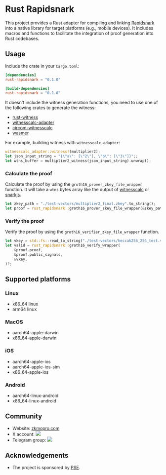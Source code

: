 # Rust Rapidsnark

<!-- [![Crates.io](https://img.shields.io/crates/v/witnesscalc-adapter?label=witnesscalc-adapter)](https://crates.io/crates/witnesscalc-adapter) -->

This project provides a Rust adapter for compiling and linking [Rapidsnark](https://github.com/iden3/rapidsnark) into a native library for target platforms (e.g., mobile devices). It includes macros and functions to facilitate the integration of proof generation into Rust codebases.

## Usage

Include the crate in your `Cargo.toml`:

```toml
[dependencies]
rust-rapidsnark = "0.1.0"

[build-dependencies]
rust-rapidsnark = "0.1.0"
```

It doesn't include the witness generation functions, you need to use one of the following crates to generate the witness:

-   [rust-witness](https://github.com/chancehudson/rust-witness)
-   [witnesscalc-adapter](https://github.com/zkmopro/witnesscalc_adapter)
-   [circom-witnesscalc](https://github.com/iden3/circom-witnesscalc)
-   [wasmer](https://github.com/wasmerio/wasmer)

For example, building witness with `witnesscalc-adapter`:

```rust
witnesscalc_adapter::witness!(multiplier2);
let json_input_string = "{\"a\": [\"2\"], \"b\": [\"3\"]}";;
let wtns_buffer = multiplier2_witness(json_input_string).unwrap();
```

### Calculate the proof

Calculate the proof by using the `groth16_prover_zkey_file_wrapper` function.
It will take a `wtns` bytes array like the output of [witnesscalc](https://github.com/0xPolygonID/witnesscalc) or [snarkjs](https://github.com/iden3/snarkjs).

```rust
let zkey_path = "./test-vectors/multiplier2_final.zkey".to_string();
let proof = rust_rapidsnark::groth16_prover_zkey_file_wrapper(&zkey_path, wtns_buffer).unwrap();
```

### Verify the proof

Verify the proof by using the `groth16_verifier_zkey_file_wrapper` function.

```rust
let vkey = std::fs::read_to_string("./test-vectors/keccak256_256_test.vkey.json")?;
let valid = rust_rapidsnark::groth16_verify_wrapper(
    &proof.proof,
    &proof.public_signals,
    &vkey,
)?;
```

## Supported platforms

### Linux

-   x86_64 linux
-   arm64 linux

### MacOS

-   aarch64-apple-darwin
-   x86_64-apple-darwin

### iOS

-   aarch64-apple-ios
-   aarch64-apple-ios-sim
-   x86_64-apple-ios

### Android

-   aarch64-linux-android
-   x86_64-linux-android

## Community

-   Website: [zkmopro.com](https://zkmopro.com)
-   X account: <a href="https://twitter.com/zkmopro"><img src="https://img.shields.io/twitter/follow/zkmopro?style=flat-square&logo=x&label=zkmopro"></a>
-   Telegram group: <a href="https://t.me/zkmopro"><img src="https://img.shields.io/badge/telegram-@zkmopro-blue.svg?style=flat-square&logo=telegram"></a>

## Acknowledgements

-   The project is sponsored by [PSE](https://pse.dev/).
